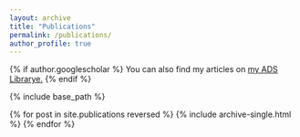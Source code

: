 ```yaml
---
layout: archive
title: "Publications"
permalink: /publications/
author_profile: true
---
```


{% if author.googlescholar %}
  You can also find my articles on <u><a href="https://ui.adsabs.harvard.edu/public-libraries/OUKtvXIFR6C-5THj23_Apw">my ADS Librarye</a>.</u>
{% endif %}

{% include base_path %}

{% for post in site.publications reversed %}
  {% include archive-single.html %}
{% endfor %}

